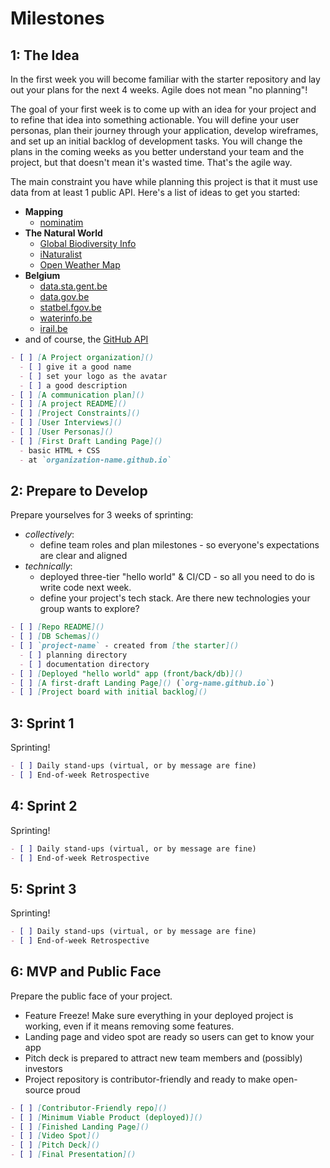 # Milestones

## 1: The Idea

In the first week you will become familiar with the starter repository and lay out your plans for the next 4 weeks. Agile does not mean "no planning"!

The goal of your first week is to come up with an idea for your project and to refine that idea into something actionable. You will define your user personas, plan their journey through your application, develop wireframes, and set up an initial backlog of development tasks. You will change the plans in the coming weeks as you better understand your team and the project, but that doesn't mean it's wasted time. That's the agile way.

The main constraint you have while planning this project is that it must use data from at least 1 public API. Here's a list of ideas to get you started:

- **Mapping**
  - [nominatim](https://nominatim.org/)
- **The Natural World**
  - [Global Biodiversity Info](https://www.gbif.org/)
  - [iNaturalist](https://www.inaturalist.org/)
  - [Open Weather Map](https://openweathermap.org/api)
- **Belgium**
  - [data.sta.gent.be](https://data.stad.gent/)
  - [data.gov.be](https://data.gov.be/en)
  - [statbel.fgov.be](https://statbel.fgov.be/en)
  - [waterinfo.be](https://www.waterinfo.be/)
  - [irail.be](https://api.irail.be/)
- and of course, the [GitHub API](https://api.github.com/)

```markdown
- [ ] [A Project organization]()
  - [ ] give it a good name
  - [ ] set your logo as the avatar
  - [ ] a good description
- [ ] [A communication plan]()
- [ ] [A project README]()
- [ ] [Project Constraints]()
- [ ] [User Interviews]()
- [ ] [User Personas]()
- [ ] [First Draft Landing Page]()
  - basic HTML + CSS
  - at `organization-name.github.io`
```

## 2: Prepare to Develop

Prepare yourselves for 3 weeks of sprinting:

- _collectively_:
  - define team roles and plan milestones - so everyone's expectations are clear and aligned
- _technically_:
  - deployed three-tier "hello world" & CI/CD - so all you need to do is write code next week.
  - define your project's tech stack. Are there new technologies your group wants to explore?

```markdown
- [ ] [Repo README]()
- [ ] [DB Schemas]()
- [ ] `project-name` - created from [the starter]()
  - [ ] planning directory
  - [ ] documentation directory
- [ ] [Deployed "hello world" app (front/back/db)]()
- [ ] [A first-draft Landing Page]() (`org-name.github.io`)
- [ ] [Project board with initial backlog]()
```

## 3: Sprint 1

Sprinting!

```markdown
- [ ] Daily stand-ups (virtual, or by message are fine)
- [ ] End-of-week Retrospective
```

## 4: Sprint 2

Sprinting!

```markdown
- [ ] Daily stand-ups (virtual, or by message are fine)
- [ ] End-of-week Retrospective
```

## 5: Sprint 3

Sprinting!

```markdown
- [ ] Daily stand-ups (virtual, or by message are fine)
- [ ] End-of-week Retrospective
```

## 6: MVP and Public Face

Prepare the public face of your project.

- Feature Freeze! Make sure everything in your deployed project is working, even if it means removing some features.
- Landing page and video spot are ready so users can get to know your app
- Pitch deck is prepared to attract new team members and \(possibly\) investors
- Project repository is contributor-friendly and ready to make open-source proud

```markdown
- [ ] [Contributor-Friendly repo]()
- [ ] [Minimum Viable Product (deployed)]()
- [ ] [Finished Landing Page]()
- [ ] [Video Spot]()
- [ ] [Pitch Deck]()
- [ ] [Final Presentation]()
```
